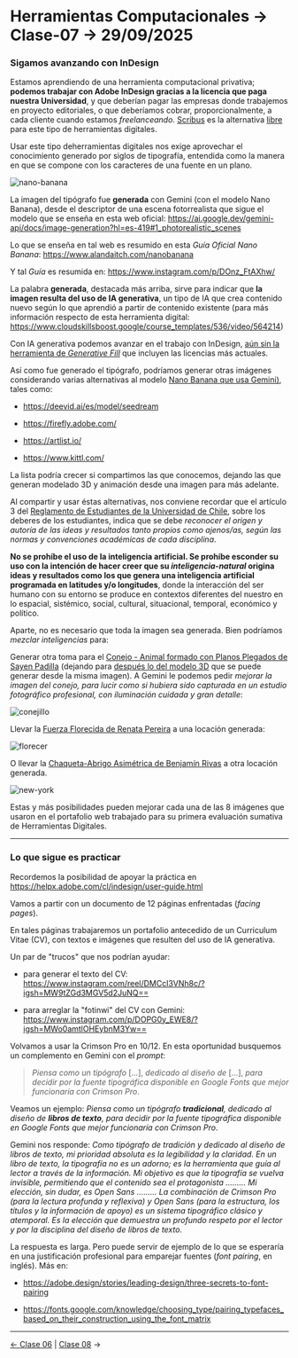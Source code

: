 # Herramientas Computacionales → Clase-07 → 29/09/2025

### Sigamos avanzando con InDesign

Estamos aprendiendo de una herramienta computacional privativa; **podemos trabajar con Adobe InDesign gracias a la licencia que paga nuestra Universidad**, y que deberían pagar las empresas donde trabajemos en proyecto editoriales, o que deberíamos cobrar, proporcionalmente, a cada cliente cuando estamos *freelanceando*. [Scribus](https://es.wikipedia.org/wiki/Scribus) es la alternativa [libre](https://www.gnu.org/philosophy/free-sw.es.html) para este tipo de herramientas digitales.

Usar este tipo deherramientas digitales nos exige aprovechar el conocimiento generado por siglos de tipografía, entendida como la manera en que se compone con los caracteres de una fuente en un plano.

![nano-banana](https://github.com/user-attachments/assets/54ea0fa2-de0c-41af-aeba-d726900e0f06)

La imagen del tipógrafo fue **generada** con Gemini (con el modelo Nano Banana), desde el descriptor de una escena fotorrealista que sigue el modelo que se enseña en esta web oficial: https://ai.google.dev/gemini-api/docs/image-generation?hl=es-419#1_photorealistic_scenes

Lo que se enseña en tal web es resumido en esta *Guía Oficial Nano Banana*: https://www.alandaitch.com/nanobanana

Y tal *Guía* es resumida en: https://www.instagram.com/p/DOnz_FtAXhw/

La palabra **generada**, destacada más arriba, sirve para indicar que **la imagen resulta del uso de IA generativa**, un tipo de IA que crea contenido nuevo según lo que aprendió a partir de contenido existente (para más información respecto de esta herramienta digital: https://www.cloudskillsboost.google/course_templates/536/video/564214)

Con IA generativa podemos avanzar en el trabajo con InDesign, [aún sin la herramienta de *Generative Fill*](https://www.adobe.com/creativecloud/media_1936ace8e85f016aa5998d911bf77557e49ec2f42.mp4) que incluyen las licencias más actuales.

Así como fue generado el tipógrafo, podríamos generar otras imágenes considerando varias alternativas al modelo [Nano Banana que usa Gemini)](https://aistudio.google.com/models/gemini-2-5-flash-image), tales como: 

- https://deevid.ai/es/model/seedream

- https://firefly.adobe.com/

- https://artlist.io/

- https://www.kittl.com/

La lista podría crecer si compartimos las que conocemos, dejando las que generan modelado 3D y animación desde una imagen para más adelante. 

Al compartir y usar éstas alternativas, nos conviene recordar que el artículo 3 del [Reglamento de Estudiantes de la Universidad de Chile](https://uchile.cl/presentacion/senado-universitario/reglamentos/reglamentos-aprobados-o-modificados-por-el-senado-universitario/reglamento-de-estudiantes-de-la-universidad-de-chile), sobre los deberes de los estudiantes, indica que se debe *reconocer el origen y autoría de las ideas y resultados tanto propios como ajenos/as, según las normas y convenciones académicas de cada disciplina*.

**No se prohíbe el uso de la inteligencia artificial. Se prohíbe esconder su uso con la intención de hacer creer que su *inteligencia-natural* origina ideas y resultados como los que genera una inteligencia artificial programada en latitudes y/o longitudes**, donde la interacción del ser humano con su entorno se produce en contextos diferentes del nuestro en lo espacial, sistémico, social, cultural, situacional, temporal, económico y político. 

Aparte, no es necesario que toda la imagen sea generada. Bien podríamos *mezclar inteligencias* para: 

Generar otra toma para el [Conejo - Animal formado con Planos Plegados de Sayen Padilla](https://evorakie.github.io/primera-nota/) (dejando para [después lo del modelo 3D](https://studio.tripo3d.ai/workspace/overview?project=26284001-724d-4ba4-811d-83e139006d9d) que se puede generar desde la misma imagen). A Gemini le podemos pedir *mejorar la imagen del conejo, para lucir como si hubiera sido capturada en un estudio fotográfico profesional, con iluminación cuidada y gran detalle*:

![conejillo](https://github.com/user-attachments/assets/ff84fb66-7b69-4cfb-a957-23b295bbe169)

Llevar la [Fuerza Florecida de Renata Pereira](https://lenapereoso.github.io/primera-nota/) a una locación generada:

![florecer](https://github.com/user-attachments/assets/3205d5ac-9950-4255-ae4d-241a7745797a)

O llevar la [Chaqueta-Abrigo Asimétrica de Benjamín Rivas](https://benjaminrivasm.github.io/primera-nota/) a otra locación generada.

![new-york](https://github.com/user-attachments/assets/4f578c3e-74e4-4e66-99b5-224df9da452c)

Estas y más posibilidades pueden mejorar cada una de las 8 imágenes que usaron en el portafolio web trabajado para su primera evaluación sumativa de Herramientas Digitales.

- - - - - 

### Lo que sigue es practicar 

Recordemos la posibilidad de apoyar la práctica en https://helpx.adobe.com/cl/indesign/user-guide.html

Vamos a partir con un documento de 12 páginas enfrentadas (*facing pages*).

En tales páginas trabajaremos un portafolio antecedido de un Curriculum Vitae (CV), con textos e imágenes que resulten del uso de IA generativa.

Un par de "trucos" que nos podrían ayudar:

- para generar el texto del CV: https://www.instagram.com/reel/DMCcl3VNh8c/?igsh=MW9tZGd3MGV5d2JuNQ==

- para arreglar la "fotinwi" del CV con Gemini: https://www.instagram.com/p/DOPG0y_EWE8/?igsh=MWo0amtlOHEybnM3Yw==

Volvamos a usar la Crimson Pro en 10/12. En esta oportunidad busquemos un complemento en Gemini con el *prompt*: 

> *Piensa como un tipógrafo* […], *dedicado al diseño de* […], *para decidir por la fuente tipográfica disponible en Google Fonts que mejor funcionaría con Crimson Pro*.

Veamos un ejemplo: *Piensa como un tipógrafo **tradicional**, dedicado al diseño de **libros de texto**, para decidir por la fuente tipográfica disponible en Google Fonts que mejor funcionaría con Crimson Pro*. 

Gemini nos responde: *Como tipógrafo de tradición y dedicado al diseño de libros de texto, mi prioridad absoluta es la legibilidad y la claridad. En un libro de texto, la tipografía no es un adorno; es la herramienta que guía al lector a través de la información. Mi objetivo es que la tipografía se vuelva invisible, permitiendo que el contenido sea el protagonista ……… Mi elección, sin dudar, es Open Sans ……… La combinación de Crimson Pro (para la lectura profunda y reflexiva) y Open Sans (para la estructura, los títulos y la información de apoyo) es un sistema tipográfico clásico y atemporal. Es la elección que demuestra un profundo respeto por el lector y por la disciplina del diseño de libros de texto.* 

La respuesta es larga. Pero puede servir de ejemplo de lo que se esperaría en una justificación profesional para emparejar fuentes (*font pairing*, en inglés). Más en: 

- https://adobe.design/stories/leading-design/three-secrets-to-font-pairing
  
- https://fonts.google.com/knowledge/choosing_type/pairing_typefaces_based_on_their_construction_using_the_font_matrix

- - - - - 

[← Clase 06](https://github.com/profesorfaco/herramientas/tree/main/clase-06) | [Clase 08](https://github.com/profesorfaco/herramientas/tree/main/clase-08) →

